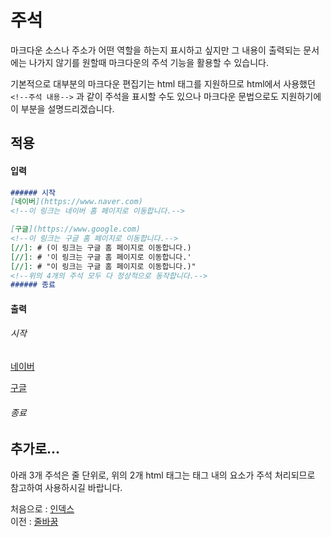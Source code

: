 주석
===
마크다운 소스나 주소가 어떤 역할을 하는지 표시하고 싶지만 그 내용이 출력되는 문서에는 나가지 않기를 원할때 마크다운의 주석 기능을 활용할 수 있습니다.  

기본적으로 대부분의 마크다운 편집기는 html 태그를 지원하므로 html에서 사용했던 `<!--주석 내용-->` 과 같이 주석을 표시할 수도 있으나 마크다운 문법으로도 지원하기에 이 부분을 설명드리겠습니다.  

적용
---
#### 입력
``` markdown
###### 시작
[네이버](https://www.naver.com)  
<!--이 링크는 네이버 홈 페이지로 이동합니다.-->  

[구글](https://www.google.com)  
<!--이 링크는 구글 홈 페이지로 이동합니다.-->  
[//]: # (이 링크는 구글 홈 페이지로 이동합니다.)  
[//]: # '이 링크는 구글 홈 페이지로 이동합니다.'  
[//]: # "이 링크는 구글 홈 페이지로 이동합니다.)"  
<!--위의 4개의 주석 모두 다 정상적으로 동작합니다.-->  
###### 종료
```

#### 출력
###### 시작
[네이버](https://www.naver.com)  
<!--이 링크는 네이버 홈 페이지로 이동합니다.-->  

[구글](https://www.google.com)  
<!--이 링크는 구글 홈 페이지로 이동합니다.-->  
[//]: # (이 링크는 구글 홈 페이지로 이동합니다.)  
[//]: # '이 링크는 구글 홈 페이지로 이동합니다.'  
[//]: # "이 링크는 구글 홈 페이지로 이동합니다.)"  
###### 종료
추가로...
---
아래 3개 주석은 줄 단위로, 위의 2개 html 태그는 태그 내의 요소가 주석 처리되므로 참고하여 사용하시길 바랍니다.  

처음으로 : [인덱스](0_인덱스.md)  
이전 : [줄바꿈](10_줄바꿈.md)  

